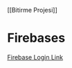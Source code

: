 [[Bitirme Projesi]]

# Firebases


[Firebase Login Link ](https://kickertech.com/login-and-register-easily-with-flutter-using-firebase/)